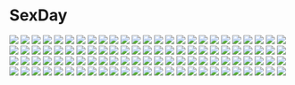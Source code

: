 # SexDay
![](https://konachan.com/image/1f3ec9b0e42f8b9b9d41ba057b8a1dbb/Konachan.com%20-%20272401%20glasses%20jjune%20pantyhose%20purple_hair%20red_eyes%20school_uniform%20shade%20shinjou_akane%20short_hair%20skirt%20ssss.gridman%20undressing%20watermark.jpg)
![](https://konachan.com/jpeg/86bfa5215517596c62d79963e05ca712/Konachan.com%20-%20146734%20ass%20ass_grab%20black_hair%20breasts%20censored%20front_wing%20game_cg%20long_hair%20nanaca_mai%20nipples%20pantyhose%20penis%20pure_girl%20purple_eyes%20pussy%20sex%20torn_clothes.jpg)
![](https://konachan.com/image/fcfd74947e76fd28e6e4084d6ae564b6/Konachan.com%20-%20156906%20blush%20bow%20breasts%20flat_chest%20kagamine_rin%20long_hair%20megurine_luka%20natsu1970%20nipples%20nude%20pink_hair%20vocaloid.jpg)
![](https://konachan.com/jpeg/8a96d0071c45b88ac7a270eabfc713d2/Konachan.com%20-%20182769%20black_hair%20daito%20gloves%20gun%20headphones%20long_hair%20original%20scarf%20school_uniform%20skirt%20socks%20weapon.jpg)
![](https://konachan.com/image/f7a06e0ef538e7a254d76f93f3bf2b87/Konachan.com%20-%20122309%20animal_ears%20catgirl%20hagane7728%20lynette_bishop%20monochrome%20panties%20sketch%20strike_witches%20tail%20thighhighs%20underwear.jpg)
![](https://konachan.com/jpeg/9a7894c3ac20ec89d53172f214ec6713/Konachan.com%20-%2064314%20group%20gumi%20hatsune_miku%20kagamine_len%20kagamine_rin%20kaito%20kamui_gakupo%20male%20megurine_luka%20meiko%20twintails%20vocaloid.jpg)
![](https://konachan.com/image/447b59fe673d7f3cb234c16e94f884fd/Konachan.com%20-%20294953%20black_hair%20brown_eyes%20criin_%28659503%29%20gray_hair%20japanese_clothes%20long_hair%20male%20mirror%20onmyouji%20spear%20tsukuyomi_%28onmyouji%29%20twintails%20weapon.jpg)
![](https://konachan.com/jpeg/49f4a988ce294c199f7bec40d914d719/Konachan.com%20-%2087748%20black_hair%20blush%20long_hair%20panties%20shakugan_no_shana%20shana%20thighhighs%20underwear%20white.jpg)
![](https://konachan.com/image/f3e1ab7ecc34cf6a317eff5306ed4bfe/Konachan.com%20-%20163773%20autumn%20bunnygirl%20catgirl%20chen%20cirno%20drink%20fairy%20group%20ibuki_suika%20inaba_tewi%20leaves%20maid%20miko%20myon%20touhou%20tree%20vampire%20witch%20wolfgirl%20yuu-rin.jpg)
![](https://konachan.com/image/3dc3251e886198c6042508df51c34018/Konachan.com%20-%20116864%20bikini%20clouds%20cube%20green_eyes%20h2so4%20landscape%20long_hair%20minagawa_yuuhi%20orange_hair%20ponytail%20scan%20scenic%20sky%20swimsuit%20your_diary.jpg)
![](https://konachan.com/jpeg/11791daf51543eaeb3587e42181feefd/Konachan.com%20-%20141202%20blood%20brown_hair%20game_cg%20headdress%20knife%20long_hair%20magic%20purple_eyes%20ribbons%20school_uniform%20shishigatani_ushio%20skirt%20urabi_%28tomatohouse%29%20weapon.jpg)
![](https://konachan.com/image/c79d46150a0db19dd82fba17e792d157/Konachan.com%20-%20111519%20alice_margatroid%20blonde_hair%20breasts%20cameltoe%20panties%20spread_legs%20thighhighs%20touhou%20underwear.jpg)
![](https://konachan.com/jpeg/613a55d4ba900bb204c2a088099bcb09/Konachan.com%20-%20286245%20black_hair%20blue_eyes%20book%20boots%20bow%20brown_eyes%20drink%20gray_hair%20group%20headphones%20kantoku%20kneehighs%20leaves%20long_hair%20ponytail%20scan%20skirt%20socks.jpg)
![](https://konachan.com/jpeg/682a226178cb9ea7c68374eeebb17175/Konachan.com%20-%20250936%20animal_ears%20anthropomorphism%20catgirl%20dress%20kemono_friends%20orange_eyes%20orange_hair%20serval%20tagme_%28artist%29%20tail%20thighhighs.jpg)
![](https://konachan.com/jpeg/f815300dfb575dae021dee03da1dbb16/Konachan.com%20-%20249320%20hatsune_miku%20tagme_%28artist%29%20vocaloid.jpg)
![](https://konachan.com/jpeg/4edb7c9b3463c6822078e3a3fcbe3349/Konachan.com%20-%20229254%20choker%20dress%20gradient%20gray_eyes%20gray_hair%20hat%20headdress%20panties%20short_hair%20signed%20stockings%20thighhighs%20underwear%20water%20white%20yae_%28mono110%29.jpg)
![](https://konachan.com/jpeg/6b4c1f5525fed505a8b944812e48c538/Konachan.com%20-%20267592%20armor%20black_hair%20breasts%20cait%20clouds%20elbow_gloves%20feathers%20gloves%20long_hair%20noire%20red_eyes%20skirt%20sky%20stockings%20thighhighs%20tiara%20twintails.jpg)
![](https://konachan.com/jpeg/4bd0ca3d1b7da5cdd028e06edde401ad/Konachan.com%20-%20167766%20black_hair%20game_cg%20headband%20hoshi_no_ne_sanctuary%20long_hair%20marmalade%20naruse_hirofumi%20school_uniform%20shinryouji_hisui%20water.jpg)
![](https://konachan.com/image/d7b55f5a90c5a218cab3873b393c5b38/Konachan.com%20-%20270452%20aqua_eyes%20blush%20breasts%20brown_hair%20candy%20cleavage%20glasses%20hat%20lollipop%20long_hair%20navel%20original%20ponytail%20red_eyes%20short_hair%20tan_lines%20watermark.jpg)
![](https://konachan.com/jpeg/f85b8034d843095839db45f7e4f75c9c/Konachan.com%20-%20298581%20blonde_hair%20breasts%20cleavage%20collar%20gloves%20green_eyes%20long_hair%20original%20polychromatic%20ribbons%20tagme_%28artist%29%20twintails.jpg)
![](https://konachan.com/jpeg/1d97cef8744362133b4f8cff6d20bf3a/Konachan.com%20-%20100210%20blue_eyes%20blue_hair%20ikamusume%20loli%20shinryaku%21_ikamusume%20transparent%20vector.jpg)
![](https://konachan.com/image/1617600c54723c30177a5af286369ebe/Konachan.com%20-%20106774%20dress%20himemiya_anthy%20hiroaki_%28angie%29%20pink_hair%20revolutionary_girl_utena%20shoujo_kakumei_utena%20sword%20tenjou_utena%20weapon.jpg)
![](https://konachan.com/image/7c5311762390164e4caaab4c40af0d60/Konachan.com%20-%2039932%20aquaplus%20kusakabe_yuki%20leaf%20nakamura_takeshi%20to_heart%20to_heart_2.jpg)
![](https://konachan.com/image/16b2ea1d6b5b6b11b602885cf09e7bee/Konachan.com%20-%20108371%20bow%20cake%20candy%20cape%20chocolate%20food%20fruit%20lollipop%20mahou_shoujo_madoka_magica%20red_hair%20short_hair%20shuiyituzi%20strawberry%20thighhighs%20yellow_eyes.jpg)
![](https://konachan.com/jpeg/43ec0cb259214e8e8807115b55912269/Konachan.com%20-%20298455%202girls%20ass%20barefoot%20bed%20blush%20bra%20breasts%20brown_eyes%20catgirl%20cleavage%20dark_skin%20fang%20ishikei%20loli%20long_hair%20nekopara%20panties%20tail%20underwear%20yuri.jpg)
![](https://konachan.com/jpeg/2a141d64c11145d3b1e3db2bd0be43c7/Konachan.com%20-%20280477%20barefoot%20bed%20book%20cameltoe%20dress%20gabao.%20long_hair%20original%20panties%20pink_hair%20purple_eyes%20see_through%20spread_legs%20twintails%20underwear.jpg)
![](https://konachan.com/jpeg/0334ecc106836278743d819aa7d7af0c/Konachan.com%20-%20153828%20bikini%20brown_eyes%20brown_hair%20linda_blake%20long_hair%20scarf%20seikoku_no_dragonar%20shimesaba_kohada%20swimsuit%20twintails%20white.jpg)
![](https://konachan.com/jpeg/586efac4816c012162741ae042f5bb02/Konachan.com%20-%20118062%20blush%20breasts%20brown_hair%20censored%20game_cg%20kotoharu_kanon%20lunaris_filia%20mikagami_mamizu%20nipples%20paizuri%20penis%20school_uniform%20whirlpool.jpg)
![](https://konachan.com/image/1829a041deaeef1510bb17c446b4640c/Konachan.com%20-%2042915%20black_hair%20breasts%20houraisan_kaguya%20kamiya_tomoe%20long_hair%20topless%20touhou.jpg)
![](https://konachan.com/jpeg/3398234da621c1ae68adc94d90cfe663/Konachan.com%20-%20198881%20bikini%20blue_eyes%20breasts%20cleavage%20food%20gj_bu%20kirara_bernstein%20nasuno_chiyo%20short_hair%20swimsuit%20white_hair.jpg)
![](https://konachan.com/image/4ea1b178530e6cebbea77f533a2d128f/Konachan.com%20-%20121119%20armor%20brown_hair%20game_cg%20gloves%20gray_hair%20komori_kei%20long_hair%20male%20mireille_marres_ascot%20noel_marres_ascot%20purple_eyes%20ricotta%20walkure_romanze.jpg)
![](https://konachan.com/jpeg/3aa33e5d0962109fa4ce82f3e00c933b/Konachan.com%20-%20238980%20black_hair%20blonde_hair%20blue_hair%20brown_hair%20fuse_daiki%20glasses%20gouwan%20green_hair%20group%20k_%28anime%29%20kamo_ryuho%20male%20parody%20ren_gotou%20short_hair%20uniform.jpg)
![](https://konachan.com/jpeg/8315470efd77024841b768138c1a8958/Konachan.com%20-%2054774%20bakemonogatari%20bra%20monogatari_%28series%29%20senjougahara_hitagi%20transparent%20underwear%20vector.jpg)
![](https://konachan.com/jpeg/b94460b7b29d679eb9e645addb0896e1/Konachan.com%20-%20266641%20blonde_hair%20blue_eyes%20drink%20enjaku_izuku%20food%20gambier_bay_%28kancolle%29%20gloves%20headband%20kantai_collection%20long_hair%20shorts%20sketch%20thighhighs%20twintails.jpg)
![](https://konachan.com/jpeg/6c8d2d08ef786d09270a8b79a157c035/Konachan.com%20-%2029316%20simon%20tengen_toppa_gurren_lagann%20transparent%20viral.jpg)
![](https://konachan.com/jpeg/0a05b65a3e1ddf224f8771e9719b8233/Konachan.com%20-%20249343%20animal%20barefoot%20beach%20bikini%20bird%20blue_hair%20clouds%20crab%20hat%20nagae_iku%20navel%20pink_hair%20red_eyes%20sunglasses%20swimsuit%20t.m_%28aqua6233%29%20touhou%20water.jpg)
![](https://konachan.com/jpeg/a9bacd5dfd0e4b270313a10c5119ebbf/Konachan.com%20-%20173594%20animal_ears%20bell%20blue_eyes%20blue_hair%20bow%20fang%20long_hair%20navel%20no_bra%20original%20panties%20school_uniform%20skirt%20thighhighs%20underboob%20underwear%20white.jpg)
![](https://konachan.com/image/2339cd4c77726e02bab8821076bebc44/Konachan.com%20-%2040710%20chaos%3Bhead%20kusonoki_yua%20mitsumi_sasaki.jpg)
![](https://konachan.com/image/bb035cc5ea8a7daf3ac4e4efbd10791e/Konachan.com%20-%20109624%20gurren-lagann%20helpriver%20mecha%20sunglasses%20tengen_toppa_gurren_lagann.jpg)
![](https://konachan.com/image/68ed91183a6bcd0659fc7363fefe85ba/Konachan.com%20-%20189169%20blue_eyes%20blue_hair%20erimu%20leaves%20original%20ponytail%20skirt%20thighhighs%20water.jpg)
![](https://konachan.com/jpeg/c036e356f4589f800424844260804bb5/Konachan.com%20-%20261570%20ass%20black_eyes%20black_hair%20breast_hold%20idolmaster%20infinote%20kazano_hiori%20long_hair%20no_bra%20panties%20signed%20topless%20underwear%20white.jpg)
![](https://konachan.com/image/ec70883ae36554873f27dc946d31ba87/Konachan.com%20-%20191425%20black_hair%20breasts%20caitlyn%20cleavage%20dress%20gloves%20gun%20hat%20jonathan_hamilton%20kneehighs%20league_of_legends%20signed%20watermark%20weapon.jpg)
![](https://konachan.com/jpeg/cc8cf27d67e8fa7386f8911ef5a181f4/Konachan.com%20-%20230969%20barefoot%20bow%20dress%20long_hair%20pink_hair%20red_eyes%20rin_%28shelter%29%20shelter%20summer_dress%20transparent%20vector.jpg)
![](https://konachan.com/image/f634da1664b4df4c31da0210f2073c49/Konachan.com%20-%20215844%20animal%20beach%20bird%20blonde_hair%20blue_eyes%20dress%20kagayan1096%20original%20sunset%20water.jpg)
![](https://konachan.com/jpeg/ac0348c43852f16ade0f9edb38348d08/Konachan.com%20-%20177446%20blue_hair%20breast_grab%20breasts%20censored%20game_cg%20hojo_tori%20long_hair%20nipples%20nopan%20open_shirt%20penis%20piriri%21%20purple_eyes%20pussy%20sex%20thighhighs.jpg)
![](https://konachan.com/jpeg/9cd25e66f6f6df43a8f061d99fe91d46/Konachan.com%20-%20246636%20blush%20breasts%20clouds%20horns%20navel%20nipples%20nude%20penis%20purple_eyes%20pussy%20red_hair%20sex%20sky%20spread_legs%20uncensored%20wanaca%20winged_cloud%20wristwear.jpg)
![](https://konachan.com/image/fbb5485e0e14f1be6f01a6da5657a525/Konachan.com%20-%2088383%20kooh%20pangya%20tagme.jpg)
![](https://konachan.com/image/ba762c38be1a8070672cfa9acea050a7/Konachan.com%20-%20129505%20animal%20bird%20flowers%20hatsune_miku%20jpeg_artifacts%20vocaloid.jpg)
![](https://konachan.com/image/5800f91f6570b14b5ebdb2248dc18094/Konachan.com%20-%20298789%20arcana_heart%20brown_eyes%20brown_hair%20inuwaka_akane%20long_hair%20navel%20nopan%20rabittofaa.jpg)
![](https://konachan.com/image/62ee3d16260c5861e61398ca9fa0c96d/Konachan.com%20-%20269498%20animal_ears%20bow%20breasts%20bunny_ears%20bunnygirl%20cleavage%20drink%20gray_hair%20headband%20long_hair%20no_bra%20pantyhose%20ponytail%20red_eyes%20waitress%20watermark.jpg)
![](https://konachan.com/image/cb4c985cd2231caa3311f6b0d1607848/Konachan.com%20-%20129808%20aya003030%20blonde_hair%20dress%20flandre_scarlet%20hat%20red_eyes%20touhou%20vampire%20wings.jpg)
![](https://konachan.com/image/09f0b366ac43a9fedfee17e4442decf9/Konachan.com%20-%20134854%20bikini%20clouds%20original%20sky%20swimsuit%20touto_seiro%20water.jpg)
![](https://konachan.com/jpeg/55b6cca38b44b5b77bea66034e15a2cc/Konachan.com%20-%2050326%202girls%20cage%20loli%20lolita_fashion%20panties%20scan%20tinkle%20underwear.jpg)
![](https://konachan.com/image/6fe3917cca291f5fa8e435088b672094/Konachan.com%20-%2022081%20white.jpg)
![](https://konachan.com/jpeg/ff8f309f8c4c1780b1cb0e58588633eb/Konachan.com%20-%20159980%20huke%20makise_kurisu%20okabe_rintarou%20steins%3Bgate.jpg)
![](https://konachan.com/jpeg/de6ac0860d6a81ebf5a19eacebe1a11b/Konachan.com%20-%20287993%20abe_suke%20blue_eyes%20blush%20breasts%20fang%20gray_hair%20long_hair%20naked_shirt%20navel%20no_bra%20original%20ponytail%20shirt_lift%20underboob%20undressing%20wet%20white.jpg)
![](https://konachan.com/jpeg/28513d8fbf594232508d5528f402aaac/Konachan.com%20-%20277514%20blonde_hair%20breasts%20fate_grand_order%20fate_%28series%29%20japanese_clothes%20kesoshirou%20kimono%20no_bra%20saber%20saber_alter%20short_hair%20yellow_eyes.jpg)
![](https://konachan.com/image/af531ae416127226b46756c0991bdcff/Konachan.com%20-%2056042%20blue_hair%20boots%20clouds%20dress%20hat%20hinanawi_tenshi%20landscape%20long_hair%20red_eyes%20scenic%20sky%20sunset%20sword%20touhou%20tree%20water%20weapon.jpg)
![](https://konachan.com/image/d22487c542bbda46497d55a637bba45b/Konachan.com%20-%2050386%20bleach%20blue%20green%20green_hair%20neliel_tu_oderschvank%20sword%20weapon.jpg)
![](https://konachan.com/jpeg/49168e628f11e0777f2bdb1c1cdb7ea0/Konachan.com%20-%20264819%20anthropomorphism%20black_hair%20blush%20breasts%20close%20isokaze_%28kancolle%29%20kantai_collection%20kumichou_%28nakasato-gumi%29%20long_hair%20nipples%20red_eyes%20ribbons.jpg)
![](https://konachan.com/image/9f99c091b704ae3e69e07dc97b97f163/Konachan.com%20-%20306315%20ass%20bikini%20blush%20book%20braids%20breasts%20cait%20dark_skin%20fingering%20flowers%20group%20long_hair%20navel%20nipples%20nude%20penis%20pussy%20red_eyes%20sex%20swimsuit%20wink.jpg)
![](https://konachan.com/image/e2c7a2e811035bce09555a3f70e8e55d/Konachan.com%20-%20112558%20pope%20ragnarok_online%20tagme.jpg)
![](https://konachan.com/jpeg/3eb8075f75447d4274baa4db266e023d/Konachan.com%20-%20218265%20brown_eyes%20brown_hair%20hat%20katou_megumi%20misaki_kurehito%20ribbons%20saenai_heroine_no_sodatekata%20scan%20short_hair.jpg)
![](https://konachan.com/jpeg/df8b37a49bbfa7f4ae71154e23446f10/Konachan.com%20-%20126112%20censored%20footjob%20fujimori_yuu%20game_cg%20koikishi_purely_kiss%20panties%20pantyhose%20penis%20purple_eyes%20purple_hair%20school_uniform%20underwear%20yuuki_hagure.jpg)
![](https://konachan.com/image/42f3b4b4b7436c901bd118611a257cdf/Konachan.com%20-%20110960%20gayprince%20hat%20pink_hair%20red_eyes%20saigyouji_yuyuko%20touhou.jpg)
![](https://konachan.com/jpeg/f992dd51c46118a09bed621b4ddf3517/Konachan.com%20-%20235088%20animal%20barefoot%20black_hair%20book%20cat%20couch%20dangmill%20drink%20flowers%20glasses%20original%20phone%20ponytail%20short_hair%20tie%20watermark.jpg)
![](https://konachan.com/image/59f376451096030cf5c346cb43186b9a/Konachan.com%20-%20153286%20blonde_hair%20blue_eyes%20brown_hair%20essagna%20gloves%20green_eyes%20guitar%20headphones%20instrument%20long_hair%20pink_hair%20suenaga_mirai%20tagme%20yellow_eyes.jpg)
![](https://konachan.com/image/320b7ebddc46c7b4fc36c87df509fe2d/Konachan.com%20-%20285224%20hammer_%28sunset_beach%29%20hanamonogatari%20kanbaru_suruga%20monogatari_%28series%29%20numachi_rouka.jpg)
![](https://konachan.com/jpeg/c07098b4e02041e4cb3c76525773ce75/Konachan.com%20-%2037560%20breast_grab%20r.g.b%21%20school_swimsuit%20shiki_asahi%20suzuhira_hiro%20swimsuit.jpg)
![](https://konachan.com/jpeg/8acd0c1b6f02dee8ca677df9dea3762a/Konachan.com%20-%20178032%20anthropomorphism%20group%20ichinose_yukino%20kantai_collection%20murasame_%28kancolle%29%20shigure_%28kancolle%29%20shiratsuyu_%28kancolle%29%20yuudachi_%28kancolle%29.jpg)
![](https://konachan.com/image/39012d5f7c58353e013c33bc788680e6/Konachan.com%20-%20204919%202girls%20aikatsu%21%20blonde_hair%20blush%20brown_hair%20gloves%20hoshimiya_ichigo%20katase_aoko%20oozora_akari.jpg)
![](https://konachan.com/image/fd0eb02950e42b8746cb8118aa232e9f/Konachan.com%20-%20205305%20aliasing%20anthropomorphism%20ashigara_%28kancolle%29%20barefoot%20brown_hair%20fan%20flowers%20headband%20kantai_collection%20long_hair%20to6_l.jpg)
![](https://konachan.com/image/f2e7e210ebc594bf5dc80fc3c8cf999f/Konachan.com%20-%20190492%202girls%20boots%20brown_hair%20cape%20flowers%20gray_hair%20hat%20long_hair%20mononobe_no_futo%20petals%20short_hair%20sword%20touhou%20twintails%20weapon%20yetworldview_kaze.jpg)
![](https://konachan.com/jpeg/d35e5b80b284ff0bd3cfcc96e7e4fb77/Konachan.com%20-%20272335%20animal_ears%20bandage%20collar%20gloves%20halloween%20moon%20original%20sarashi%20short_hair%20shorts%20sky%20stars%20tail%20tree%20underwear%20white_hair%20wolfgirl%20yellow_eyes.jpg)
![](https://konachan.com/jpeg/28dea723182ec4a6bde8d1f3e4d41205/Konachan.com%20-%20225863%20all_male%20ball%20blonde_hair%20blush%20brown_hair%20chishio%20dark_skin%20headband%20heart%20male%20pokemon%20short_hair%20shounen_ai%20tagme_%28character%29%20white.jpg)
![](https://konachan.com/image/b53a1e16e6838ed37449fce1f6ae0f36/Konachan.com%20-%20273994%20ass%20ball%20bell%20breasts%20catgirl%20clouds%20drink%20food%20fruit%20glasses%20group%20khanshin%20loli%20male%20navel%20ribbons%20saber%20scarf%20sky%20tattoo%20tie%20towel%20tree%20wet%20wink.jpg)
![](https://konachan.com/jpeg/2cb052946546c5482ecf4fe7760d5a62/Konachan.com%20-%20294426%20ass%20barefoot%20blush%20cameltoe%20clochette%20flowers%20game_cg%20grass%20long_hair%20panties%20purple_eyes%20purple_hair%20school_uniform%20skirt%20thighhighs%20underwear.jpg)
![](https://konachan.com/image/57feedfbb012bb5347e842a07f4f7b42/Konachan.com%20-%2023212%20barasuishou%20group%20hina_ichigo%20kanaria%20rozen_maiden%20shinku%20souseiseki%20suigintou%20suiseiseki.jpg)
![](https://konachan.com/jpeg/ec602220f0b9b4713796683bbeaab121/Konachan.com%20-%20178406%20bikini%20blue_hair%20blush%20breasts%20choker%20cleavage%20glasses%20gloves%20group%20headband%20kenken%20long_hair%20navel%20ponytail%20swimsuit%20twintails%20white%20wristwear.jpg)
![](https://konachan.com/jpeg/a3d739449bad2d5ae04597cab5e76de9/Konachan.com%20-%20101517%20kamishirasawa_keine%20ryosios%20touhou.jpg)
![](https://konachan.com/image/6ca7f7c2380c82045263469aa068494b/Konachan.com%20-%2072232%20barefoot%20blush%20braids%20gray_eyes%20gray_hair%20izayoi_sakuya%20maid%20ribbons%20short_hair%20touhou.jpg)
![](https://konachan.com/jpeg/e4f198d806d4358ca006abdd6b49b52f/Konachan.com%20-%20180731%20apfl0515%20bandage%20blush%20bow%20breasts%20brown_eyes%20brown_hair%20cleavage%20glasses%20gray_hair%20long_hair%20pink_eyes%20red_eyes%20red_hair%20short_hair%20tie%20wink.jpg)
![](https://konachan.com/jpeg/dea230ea355970e533f1d88b04c12202/Konachan.com%20-%2085194%20aqua_eyes%20aqua_hair%20clouds%20hatsune_miku%20sky%20sunset%20twintails%20vocaloid.jpg)
![](https://konachan.com/image/f81695628f6c57bf7503364b0ae4b254/Konachan.com%20-%20164128%20abe_kanari%20animal_ears%20ball%20barefoot%20blush%20foxgirl%20shoujo_ai%20skirt%20tail%20underwear%20upskirt.jpg)
![](https://konachan.com/image/a7d82f53b77f4eac3aa61bab27470f5f/Konachan.com%20-%20123020%20black_hair%20blush%20breasts%20christmas%20hatsuyuki_sakura%20hontani_kanae%20no_bra%20panties%20saga_planets%20shinonome_nozumu%20underwear.jpg)
![](https://konachan.com/image/c4fc7168a0bbba577aa40ea25290a917/Konachan.com%20-%2018455%20read_or_die%20wendy_earhart.jpg)
![](https://konachan.com/image/5e68de0c0323d563924c28f49a387252/Konachan.com%20-%2040922%20animal_ears%20clouds%20horo%20landscape%20long_hair%20ookami_to_koushinryou%20orange_hair%20red_eyes%20scenic%20sky%20water%20wolfgirl.jpg)
![](https://konachan.com/jpeg/9e234b061399cfe9a6cab9129bc328f9/Konachan.com%20-%20171581%20bicolored_eyes%20blush%20dress%20kazenokaze%20kirisawa_reika%20long_hair%20original%20red_hair.jpg)
![](https://konachan.com/image/d96e6f230d6374808e6ea5151d30b302/Konachan.com%20-%20110709%20blonde_hair%20chain%20doll%20flowers%20food%20goth-loli%20lolita_fashion%20rozen_maiden%20sleeping%20suigintou%20touhou%20vampire%20wings%20witch%20yellow_eyes%20yuna-yume.jpg)
![](https://konachan.com/image/353ac0e49b611d44225c0fdb69974d84/Konachan.com%20-%2047203%20akaza%20may-be_soft%20pai_touch.jpg)
![](https://konachan.com/image/3706c65336df5816677bb66995a3704c/Konachan.com%20-%20188071%20anthropomorphism%20blush%20cameltoe%20kantai_collection%20loli%20long_hair%20makuran_%28m-kun%29%20nenohi_%28kancolle%29%20pink_hair%20pool%20purple_eyes%20water%20wet.jpg)
![](https://konachan.com/image/b951f39d0c87b36e9fb7703378dfe440/Konachan.com%20-%20183696%20anus%20brown_hair%20long_hair%20matsumi_kuro%20nopan%20ochinsama%20pussy%20saki%20school_uniform%20spread_legs%20thighhighs%20uncensored.jpg)
![](https://konachan.com/image/a9e09966e4ed415424319a5c30e228a9/Konachan.com%20-%2031906%20blush%20favorite%20game_cg%20happy_margaret%21%20kokonoka%20purple_eyes%20purple_hair%20school_uniform%20short_hair%20tsuwabuki_akira.jpg)
![](https://konachan.com/jpeg/df207c86c54cce9bb178b72374bccc3c/Konachan.com%20-%2077251%20angel_beats%21%20tachibana_kanade%20wings.jpg)
![](https://konachan.com/image/7a92641a9999615fbe4b422ce5b64449/Konachan.com%20-%2017312%20inatsuki_nanami%20markelight_cellaria%20morisaki_nao%20nagase_sayaka%20nitta_aki%20soul_link%20space%20suzuhira_hiro%20yamanami_yu.jpg)
![](https://konachan.com/image/46520c73c8d34c5844a0ca7f68e2fa29/Konachan.com%20-%20282152%20ass%20blonde_hair%20blue_eyes%20choker%20dress%20flowers%20garter_belt%20long_hair%20nu10040904%20original%20panties%20ribbons%20see_through%20snow%20snowman%20sunglasses%20underwear.jpg)
![](https://konachan.com/jpeg/6d16daed2ca1b6d6cda73fa624c63c80/Konachan.com%20-%20151732%20game_cg%20leki_vestoria_floria%20ryuuyoku_no_melodia%20tenmaso%20whirlpool.jpg)
![](https://konachan.com/image/f662600c2c2175ff031abb574843eb94/Konachan.com%20-%20269580%202girls%20hatsune_miku%20long_hair%20megurine_luka%20natsuki_%28summer_treee%29%20signed%20twintails%20underwater%20vocaloid%20water.jpg)
![](https://konachan.com/image/ed009f5a560dee96c6cc849725c54631/Konachan.com%20-%2055678%20beatrice%20blue_eyes%20eva-beatrice%20furudo_erika%20gaap%20lambdadelta%20loli%20male%20suzushiro_kurumi%20ushiromiya_ange%20ushiromiya_battler%20ushiromiya_maria%20virgilia.jpg)
![](https://konachan.com/image/adbbc8bfcad6a0e9284ae41e987efc65/Konachan.com%20-%2026126%20logo%20silhouette%20suzumiya_haruhi%20suzumiya_haruhi_no_yuutsu%20white.jpg)
